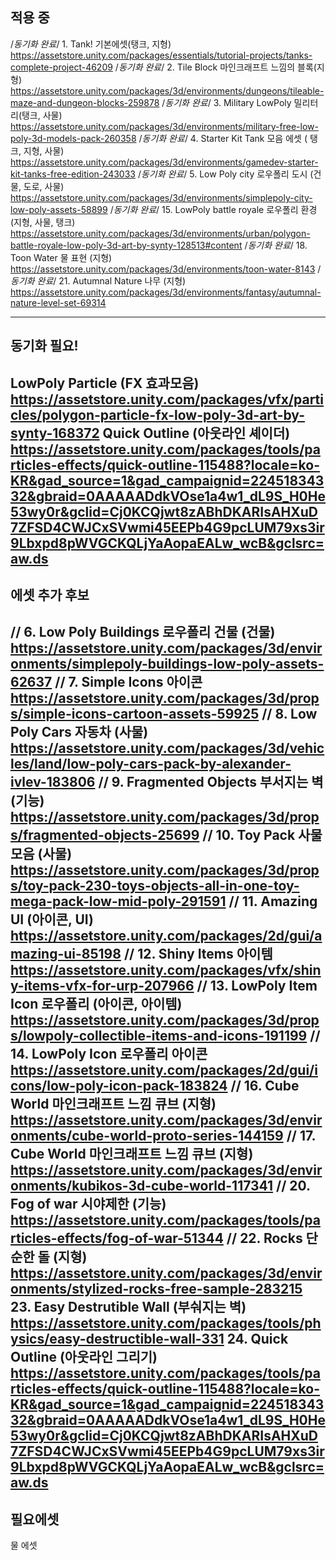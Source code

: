 ## 적용 중

/*동기화 완료*/ 1. Tank! 기본에셋(탱크, 지형) https://assetstore.unity.com/packages/essentials/tutorial-projects/tanks-complete-project-46209
/*동기화 완료*/ 2. Tile Block 마인크래프트 느낌의 블록(지형) https://assetstore.unity.com/packages/3d/environments/dungeons/tileable-maze-and-dungeon-blocks-259878
/*동기화 완료*/ 3. Military LowPoly 밀리터리(탱크, 사물) https://assetstore.unity.com/packages/3d/environments/military-free-low-poly-3d-models-pack-260358
/*동기화 완료*/ 4. Starter Kit Tank 모음 에셋 ( 탱크, 지형, 사물) https://assetstore.unity.com/packages/3d/environments/gamedev-starter-kit-tanks-free-edition-243033
/*동기화 완료*/ 5. Low Poly city 로우폴리 도시 (건물, 도로, 사물) https://assetstore.unity.com/packages/3d/environments/simplepoly-city-low-poly-assets-58899
/*동기화 완료*/ 15. LowPoly battle royale 로우폴리 환경 (지형, 사물, 탱크) https://assetstore.unity.com/packages/3d/environments/urban/polygon-battle-royale-low-poly-3d-art-by-synty-128513#content
/*동기화 완료*/ 18. Toon Water 물 표현 (지형) https://assetstore.unity.com/packages/3d/environments/toon-water-8143
/*동기화 완료*/ 21. Autumnal Nature 나무 (지형) https://assetstore.unity.com/packages/3d/environments/fantasy/autumnal-nature-level-set-69314


---

## 동기화 필요!
LowPoly Particle (FX 효과모음) https://assetstore.unity.com/packages/vfx/particles/polygon-particle-fx-low-poly-3d-art-by-synty-168372
Quick Outline (아웃라인 셰이더) https://assetstore.unity.com/packages/tools/particles-effects/quick-outline-115488?locale=ko-KR&gad_source=1&gad_campaignid=22451834332&gbraid=0AAAAADdkVOse1a4w1_dL9S_H0He53wy0r&gclid=Cj0KCQjwt8zABhDKARIsAHXuD7ZFSD4CWJCxSVwmi45EEPb4G9pcLUM79xs3ir9Lbxpd8pWVGCKQLjYaAopaEALw_wcB&gclsrc=aw.ds
---

## 에셋 추가 후보

// 6. Low Poly Buildings 로우폴리 건물 (건물) https://assetstore.unity.com/packages/3d/environments/simplepoly-buildings-low-poly-assets-62637
// 7. Simple Icons 아이콘 https://assetstore.unity.com/packages/3d/props/simple-icons-cartoon-assets-59925
// 8. Low Poly Cars 자동차 (사물) https://assetstore.unity.com/packages/3d/vehicles/land/low-poly-cars-pack-by-alexander-ivlev-183806
// 9. Fragmented Objects 부서지는 벽(기능) https://assetstore.unity.com/packages/3d/props/fragmented-objects-25699
// 10. Toy Pack 사물 모음 (사물) https://assetstore.unity.com/packages/3d/props/toy-pack-230-toys-objects-all-in-one-toy-mega-pack-low-mid-poly-291591
// 11. Amazing UI (아이콘, UI) https://assetstore.unity.com/packages/2d/gui/amazing-ui-85198
// 12. Shiny Items 아이템 https://assetstore.unity.com/packages/vfx/shiny-items-vfx-for-urp-207966
// 13. LowPoly Item Icon 로우폴리 (아이콘, 아이템) https://assetstore.unity.com/packages/3d/props/lowpoly-collectible-items-and-icons-191199
// 14. LowPoly Icon 로우폴리 아이콘 https://assetstore.unity.com/packages/2d/gui/icons/low-poly-icon-pack-183824
// 16. Cube World 마인크래프트 느낌 큐브 (지형) https://assetstore.unity.com/packages/3d/environments/cube-world-proto-series-144159
// 17. Cube World 마인크래프트 느낌 큐브 (지형) https://assetstore.unity.com/packages/3d/environments/kubikos-3d-cube-world-117341
// 20. Fog of war 시야제한 (기능) https://assetstore.unity.com/packages/tools/particles-effects/fog-of-war-51344
// 22. Rocks 단순한 돌 (지형) https://assetstore.unity.com/packages/3d/environments/stylized-rocks-free-sample-283215
 23. Easy Destrutible Wall (부숴지는 벽) https://assetstore.unity.com/packages/tools/physics/easy-destructible-wall-331
 24. Quick Outline (아웃라인 그리기) https://assetstore.unity.com/packages/tools/particles-effects/quick-outline-115488?locale=ko-KR&gad_source=1&gad_campaignid=22451834332&gbraid=0AAAAADdkVOse1a4w1_dL9S_H0He53wy0r&gclid=Cj0KCQjwt8zABhDKARIsAHXuD7ZFSD4CWJCxSVwmi45EEPb4G9pcLUM79xs3ir9Lbxpd8pWVGCKQLjYaAopaEALw_wcB&gclsrc=aw.ds
---

## 필요에셋

물 에셋
